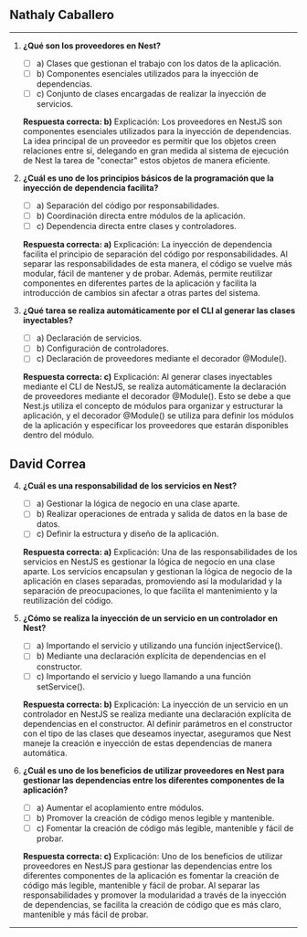 ## Nathaly Caballero

---
1. **¿Qué son los proveedores en Nest?**
   - [ ] a) Clases que gestionan el trabajo con los datos de la aplicación.
   - [ ] b) Componentes esenciales utilizados para la inyección de dependencias.
   - [ ] c) Conjunto de clases encargadas de realizar la inyección de servicios.
   
   **Respuesta correcta: b)**
   Explicación: Los proveedores en NestJS son componentes esenciales utilizados para la inyección de dependencias. La idea principal de un proveedor es permitir que los objetos creen relaciones entre sí, delegando en gran medida al sistema de ejecución de Nest la tarea de "conectar" estos objetos de manera eficiente.

2. **¿Cuál es uno de los principios básicos de la programación que la inyección de dependencia facilita?**
   - [ ] a) Separación del código por responsabilidades.
   - [ ] b) Coordinación directa entre módulos de la aplicación.
   - [ ] c) Dependencia directa entre clases y controladores.
   
   **Respuesta correcta: a)**
   Explicación: La inyección de dependencia facilita el principio de separación del código por responsabilidades. Al separar las responsabilidades de esta manera, el código se vuelve más modular, fácil de mantener y de probar. Además, permite reutilizar componentes en diferentes partes de la aplicación y facilita la introducción de cambios sin afectar a otras partes del sistema.

3. **¿Qué tarea se realiza automáticamente por el CLI al generar las clases inyectables?**
   - [ ] a) Declaración de servicios.
   - [ ] b) Configuración de controladores.
   - [ ] c) Declaración de proveedores mediante el decorador @Module().
   
   **Respuesta correcta: c)**
   Explicación: Al generar clases inyectables mediante el CLI de NestJS, se realiza automáticamente la declaración de proveedores mediante el decorador @Module(). Esto se debe a que Nest.js utiliza el concepto de módulos para organizar y estructurar la aplicación, y el decorador @Module() se utiliza para definir los módulos de la aplicación y especificar los proveedores que estarán disponibles dentro del módulo.

## David Correa

4. **¿Cuál es una responsabilidad de los servicios en Nest?**
   - [ ] a) Gestionar la lógica de negocio en una clase aparte.
   - [ ] b) Realizar operaciones de entrada y salida de datos en la base de datos.
   - [ ] c) Definir la estructura y diseño de la aplicación.
   
   **Respuesta correcta: a)**
   Explicación: Una de las responsabilidades de los servicios en NestJS es gestionar la lógica de negocio en una clase aparte. Los servicios encapsulan y gestionan la lógica de negocio de la aplicación en clases separadas, promoviendo así la modularidad y la separación de preocupaciones, lo que facilita el mantenimiento y la reutilización del código.

5. **¿Cómo se realiza la inyección de un servicio en un controlador en Nest?**
   - [ ] a) Importando el servicio y utilizando una función injectService().
   - [ ] b) Mediante una declaración explícita de dependencias en el constructor.
   - [ ] c) Importando el servicio y luego llamando a una función setService().
   
   **Respuesta correcta: b)**
   Explicación: La inyección de un servicio en un controlador en NestJS se realiza mediante una declaración explícita de dependencias en el constructor. Al definir parámetros en el constructor con el tipo de las clases que deseamos inyectar, aseguramos que Nest maneje la creación e inyección de estas dependencias de manera automática.

6. **¿Cuál es uno de los beneficios de utilizar proveedores en Nest para gestionar las dependencias entre los diferentes componentes de la aplicación?**
   - [ ] a) Aumentar el acoplamiento entre módulos.
   - [ ] b) Promover la creación de código menos legible y mantenible.
   - [ ] c) Fomentar la creación de código más legible, mantenible y fácil de probar.
   
   **Respuesta correcta: c)**
   Explicación: Uno de los beneficios de utilizar proveedores en NestJS para gestionar las dependencias entre los diferentes componentes de la aplicación es fomentar la creación de código más legible, mantenible y fácil de probar. Al separar las responsabilidades y promover la modularidad a través de la inyección de dependencias, se facilita la creación de código que es más claro, mantenible y más fácil de probar.

---